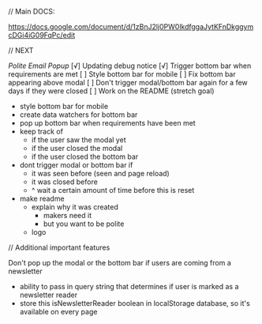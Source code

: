 // Main DOCS:

https://docs.google.com/document/d/1zBnJ2lj0PW0lkdfggaJytKFnDkggymcDGi4iG09FqPc/edit


// NEXT

*Polite Email Popup*
[√] Updating debug notice
[√] Trigger bottom bar when requirements are met
[ ] Style bottom bar for mobile
[ ] Fix bottom bar appearing above modal
[ ] Don't trigger modal/bottom bar again for a few days if they were closed
[ ] Work on the README (stretch goal)

- style bottom bar for mobile
- create data watchers for bottom bar
- pop up bottom bar when requirements have been met
- keep track of
  - if the user saw the modal yet
  - if the user closed the modal
  - if the user closed the bottom bar
- dont trigger modal or bottom bar if
  - it was seen before (seen and page reload)
  - it was closed before
  - ^ wait a certain amount of time before this is reset
- make readme 
  - explain why it was created
    - makers need it
    - but you want to be polite
  - logo

// Additional important features

Don't pop up the modal or the bottom bar if users are coming from a newsletter
  - ability to pass in query string that determines if user is marked as a newsletter reader
  - store this isNewsletterReader boolean in localStorage database, so it's available on every page

